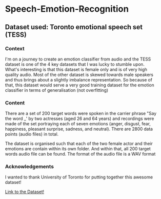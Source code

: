 # Speech-Emotion-Recognition
## Dataset used: Toronto emotional speech set (TESS)
### Context
I'm on a journey to create an emotion classifier from audio and the TESS dataset is one of the 4 key datasets that I was lucky to stumble upon. What's interesting is that this dataset is female only and is of very high quality audio. Most of the other dataset is skewed towards male speakers and thus brings about a slightly imbalance representation. So because of that, this dataset would serve a very good training dataset for the emotion classifier in terms of generalisation (not overfitting)
### Content
There are a set of 200 target words were spoken in the carrier phrase "Say the word _' by two actresses (aged 26 and 64 years) and recordings were made of the set portraying each of seven emotions (anger, disgust, fear, happiness, pleasant surprise, sadness, and neutral). There are 2800 data points (audio files) in total.

The dataset is organised such that each of the two female actor and their emotions are contain within its own folder. And within that, all 200 target words audio file can be found. The format of the audio file is a WAV format
### Acknowledgements
I wanted to thank University of Toronto for putting together this awesome dataset!

[Link to the Dataset!]([https://www.example.com](https://tspace.library.utoronto.ca/handle/1807/24487))
